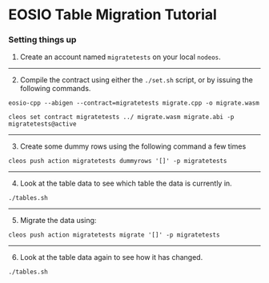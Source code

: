 # EOSIO Table Migration Tutorial


### Setting things up

1) Create an account named `migratetests` on your local `nodeos`.

-----

2) Compile the contract using either the `./set.sh` script, or by issuing the following commands.

`eosio-cpp --abigen --contract=migratetests migrate.cpp -o migrate.wasm`

`cleos set contract migratetests ../ migrate.wasm migrate.abi -p migratetests@active`

-----

3) Create some dummy rows using the following command a few times

`cleos push action migratetests dummyrows '[]' -p migratetests`

-----

4) Look at the table data to see which table the data is currently in.

`./tables.sh`

-----

5) Migrate the data using:

`cleos push action migratetests migrate '[]' -p migratetests`

-----

6) Look at the table data again to see how it has changed.

`./tables.sh`

